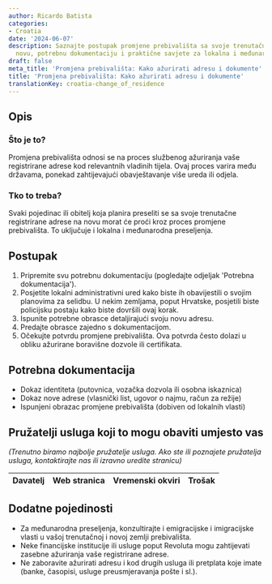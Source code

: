 ```yaml
---
author: Ricardo Batista
categories:
- Croatia
date: '2024-06-07'
description: Saznajte postupak promjene prebivališta sa svoje trenutačne adrese na
  novu, potrebnu dokumentaciju i praktične savjete za lokalna i međunarodna preseljenja.
draft: false
meta_title: 'Promjena prebivališta: Kako ažurirati adresu i dokumente'
title: 'Promjena prebivališta: Kako ažurirati adresu i dokumente'
translationKey: croatia-change_of_residence
---
```



## Opis
### Što je to?
Promjena prebivališta odnosi se na proces službenog ažuriranja vaše registrirane adrese kod relevantnih vladinih tijela. Ovaj proces varira među državama, ponekad zahtijevajući obavještavanje više ureda ili odjela.

### Tko to treba?
Svaki pojedinac ili obitelj koja planira preseliti se sa svoje trenutačne registrirane adrese na novu morat će proći kroz proces promjene prebivališta. To uključuje i lokalna i međunarodna preseljenja.

## Postupak

1. Pripremite svu potrebnu dokumentaciju (pogledajte odjeljak 'Potrebna dokumentacija').
2. Posjetite lokalni administrativni ured kako biste ih obavijestili o svojim planovima za selidbu. U nekim zemljama, poput Hrvatske, posjetili biste policijsku postaju kako biste dovršili ovaj korak.
3. Ispunite potrebne obrasce detaljirajući svoju novu adresu.
4. Predajte obrasce zajedno s dokumentacijom.
5. Očekujte potvrdu promjene prebivališta. Ova potvrda često dolazi u obliku ažurirane boravišne dozvole ili certifikata.

## Potrebna dokumentacija

- Dokaz identiteta (putovnica, vozačka dozvola ili osobna iskaznica)
- Dokaz nove adrese (vlasnički list, ugovor o najmu, račun za režije)
- Ispunjeni obrazac promjene prebivališta (dobiven od lokalnih vlasti)

## Pružatelji usluga koji to mogu obaviti umjesto vas

_(Trenutno biramo najbolje pružatelje usluga. Ako ste ili poznajete pružatelja usluga, kontaktirajte nas ili izravno uredite stranicu)_

| Davatelj | Web stranica | Vremenski okviri | Trošak |
| --------------- | --------------- | :-------------: | :-------------: |

## Dodatne pojedinosti

- Za međunarodna preseljenja, konzultirajte i emigracijske i imigracijske vlasti u vašoj trenutačnoj i novoj zemlji prebivališta.
- Neke financijske institucije ili usluge poput Revoluta mogu zahtijevati zasebne ažuriranja vaše registrirane adrese.
- Ne zaboravite ažurirati adresu i kod drugih usluga ili pretplata koje imate (banke, časopisi, usluge preusmjeravanja pošte i sl.).